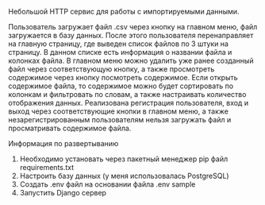 Небольшой HTTP сервис для работы с импортируемыми данными.

Пользователь загружает файл .csv через кнопку на главном меню, файл загружается в базу данных. После этого пользователя перенаправляет на главную страницу, где выведен список файлов по 3 штуки на страницу. В данном списке есть информация о названии файла и колонках файла.
В главном меню можно удалить уже ранее созданный файл через соответствующую кнопку, а также просмотреть содержимое через кнопку посмотреть содержимое. Если открыть содержимое файла, то содержимое можно будет сортировать по колонкам и фильтровать по словам, а также настраивать количество отображения данных.
Реализована регистрация пользователя, вход и выход через соответствующие кнопки в главном меню, а также незарегистрированным пользователям нельзя загружать файл и просматривать содержимое файла.

Информация по развертыванию
1) Необходимо установать через пакетный менеджер pip файл requirements.txt
2) Настроить базу данных (у меня использовалась PostgreSQL)
3) Создать .env файл на основании файла .env sample
4) Запустить Django сервер 
